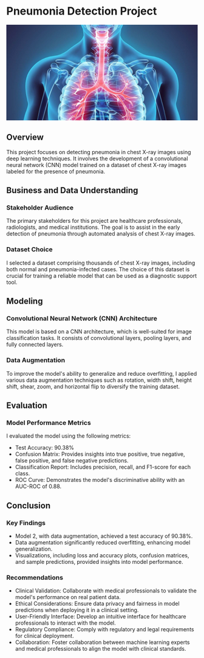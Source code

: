 # Pneumonia Detection Project
![Alt text](<images/image.jpeg>)
## Overview

This project focuses on detecting pneumonia in chest X-ray images using deep learning techniques. It involves the development of a convolutional neural network (CNN) model trained on a dataset of chest X-ray images labeled for the presence of pneumonia.

## Business and Data Understanding

### Stakeholder Audience

The primary stakeholders for this project are healthcare professionals, radiologists, and medical institutions. The goal is to assist in the early detection of pneumonia through automated analysis of chest X-ray images.

### Dataset Choice

I selected a dataset comprising thousands of chest X-ray images, including both normal and pneumonia-infected cases. The choice of this dataset is crucial for training a reliable model that can be used as a diagnostic support tool.

## Modeling

### Convolutional Neural Network (CNN) Architecture

This model is based on a CNN architecture, which is well-suited for image classification tasks. It consists of convolutional layers, pooling layers, and fully connected layers.

### Data Augmentation

To improve the model's ability to generalize and reduce overfitting, I applied various data augmentation techniques such as rotation, width shift, height shift, shear, zoom, and horizontal flip to diversify the training dataset.

## Evaluation

### Model Performance Metrics

I evaluated the model using the following metrics:
- Test Accuracy: 90.38%
- Confusion Matrix: Provides insights into true positive, true negative, false positive, and false negative predictions.
- Classification Report: Includes precision, recall, and F1-score for each class.
- ROC Curve: Demonstrates the model's discriminative ability with an AUC-ROC of 0.88.

## Conclusion

### Key Findings

- Model 2, with data augmentation, achieved a test accuracy of 90.38%.
- Data augmentation significantly reduced overfitting, enhancing model generalization.
- Visualizations, including loss and accuracy plots, confusion matrices, and sample predictions, provided insights into model performance.

### Recommendations

- Clinical Validation: Collaborate with medical professionals to validate the model's performance on real patient data.
- Ethical Considerations: Ensure data privacy and fairness in model predictions when deploying it in a clinical setting.
- User-Friendly Interface: Develop an intuitive interface for healthcare professionals to interact with the model.
- Regulatory Compliance: Comply with regulatory and legal requirements for clinical deployment.
- Collaboration: Foster collaboration between machine learning experts and medical professionals to align the model with clinical standards.
